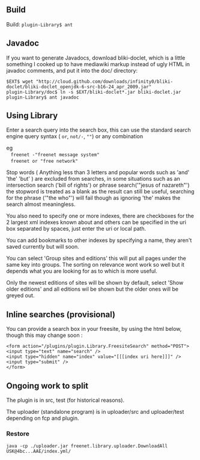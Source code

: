 ## Build

Build: `plugin-Library$ ant`


## Javadoc

If you want to generate Javadocs, download bliki-doclet, which is a little
something I cooked up to have mediawiki markup instead of ugly HTML in javadoc
comments, and put it into the doc/ directory:

```
$EXT$ wget "http://cloud.github.com/downloads/infinity0/bliki-doclet/bliki-doclet_openjdk-6-src-b16-24_apr_2009.jar"
plugin-Library/doc$ ln -s $EXT/bliki-doclet*.jar bliki-doclet.jar
plugin-Library$ ant javadoc
```

## Using Library

Enter a search query into the search box, this can use the standard search engine
query syntax ( `or`, `not/-`, `""`) or any combination

eg  
&nbsp;&nbsp; `freenet -"freenet message system"`  
&nbsp;&nbsp; `freenet or "free network"`

Stop words ( Anything less than 3 letters and popular words such as 'and' 'the'
'but' ) are excluded from searches, in some situations such as an intersection
search ('bill of rights') or phrase search('"jesus of nazareth"') the stopword
is treated as a blank as the result can still be useful, searching for
the phrase ('"the who"') will fail though as ignoring 'the' makes the search almost meaningless.

You also need to specify one or more indexes, there are checkboxes for the 2
largest xml indexes known about and others can be specified in the uri box
separated by spaces, just enter the uri or local path.

You can add bookmarks to other indexes by specifying a name, they aren't saved
currently but will soon.

You can select 'Group sites and editions' this will put all pages under the same
key into groups. The sorting on relevance wont work so well but it depends what
you are looking for as to which is more useful.

Only the newest editions of sites will be shown by default, select 'Show older
editions' and all editions wil be shown but the older ones will be greyed out.


## Inline searches (provisional)

You can provide a search box in your freesite, by using the html below, though
this may change soon :

```
<form action="/plugins/plugin.Library.FreesiteSearch" method="POST">
<input type="text" name="search" />
<input type="hidden" name="index" value="[[[index uri here]]]" />
<input type="submit" />
</form>
```

## Ongoing work to split

The plugin is in src, test (for historical reasons).

The uploader (standalone program) is in uploader/src and uploader/test depending on fcp and plugin.

### Restore

`java -cp ./uploader.jar freenet.library.uploader.DownloadAll USK@4bc...AAE/index.yml/`
